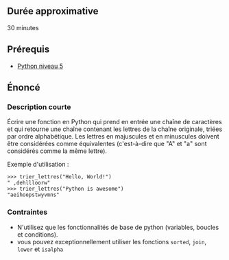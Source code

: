 ## Durée approximative

30 minutes

## Prérequis

- <a href="https://microlead.fr/echelles/python" title="Prérequis en Python" target="_blank">Python niveau 5</a>

## Énoncé

### Description courte

Écrire une fonction en Python qui prend en entrée une chaîne de caractères et qui retourne une chaîne contenant les lettres de la chaîne originale, triées par ordre alphabétique. Les lettres en majuscules et en minuscules doivent être considérées comme équivalentes (c'est-à-dire que "A" et "a" sont considérés comme la même lettre).

Exemple d'utilisation :

```
>>> trier_lettres("Hello, World!")
" ,dehllloorw"
>>> trier_lettres("Python is awesome")
"aeihoopstwyvmns"
```

### Contraintes

- N'utilisez que les fonctionnalités de base de python (variables, boucles et conditions).
- vous pouvez exceptionnellement utiliser les fonctions ```sorted```, ```join```, ```lower``` et ```isalpha```